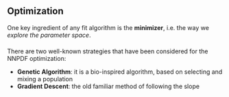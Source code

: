 ## Optimization

One key ingredient of any fit algorithm is the **minimizer**, i.e. the way we
_explore the parameter space_.

<p style="margin-top: 1.5em; margin-bottom: 0.5em">
  There are two well-known strategies that have been considered for the NNPDF
  optimization:
</p>

- **Genetic Algorithm**: it is a bio-inspired algorithm, based on selecting and
  mixing a population
- **Gradient Descent**: the old familiar method of following the slope
